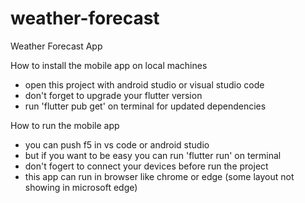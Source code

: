 # weather-forecast
Weather Forecast App

How to install the mobile app on local machines
- open this project with android studio or visual studio code
- don't forget to upgrade your flutter version
- run 'flutter pub get' on terminal for updated dependencies

How to run the mobile app
- you can push f5 in vs code or android studio
- but if you want to be easy you can run 'flutter run' on terminal
- don't fogert to connect your devices before run the project
- this app can run in browser like chrome or edge (some layout not showing in microsoft edge)

